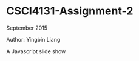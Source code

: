# CSCI4131-Assignment-2
<p>September 2015</p>
<p>Author: Yingbin Liang</p>
<p>A Javascript slide show</p>

